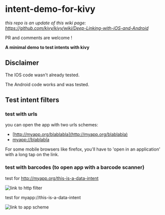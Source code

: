 # intent-demo-for-kivy

*this repo is an update of this wiki page: https://github.com/kivy/kivy/wiki/Deep-Linking-with-iOS-and-Android*

PR and comments are welcome !

**A minimal demo to test intents with kivy**

## Disclaimer

The IOS code wasn't already tested.

The Android code works and was tested.

## Test intent filters

### test with urls

you can open the app with two urls schemes:

* [http://myapp.org/blablabla](http://myapp.org/blablabla)
* [myapp://blablabla](myapp://blablabla)

For some mobile browsers like firefox, you'll have to 'open in an application' with a long tap on the link.

### test with barcodes (to open app with a barcode scanner)

test for http://myapp.org/this-is-a-data-intent

![link to http filter](https://github.com/olivier-boesch/intent-demo-for-kivy/raw/main/barcodes/this-is-a-data-intent.png)

test for myapp://this-is-a-data-intent

![link to app scheme](https://github.com/olivier-boesch/intent-demo-for-kivy/raw/main/barcodes/app-proto-this-is-a-data-intent.png)
